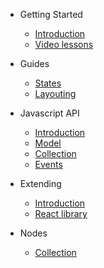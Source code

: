 - Getting Started

  - [Introduction](README.md)
  - [Video lessons](video-lessons.md)

- Guides

  - [States](guides/states.md)
  - [Layouting](guides/layouting.md)

- Javascript API

  - [Introduction](javascript-api/README.md)
  - [Model](javascript-api/noodl-model.md)
  - [Collection](javascript-api/noodl-collection.md)
  - [Events](javascript-api/sending-and-receiving-events.md)

- Extending

  - [Introduction](extending/README.md)
  - [React library](extending/create-react-lib.md)

- Nodes

  - [Collection](nodes/data/collection.md)
